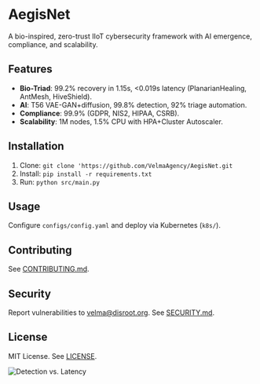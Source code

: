 # AegisNet
A bio-inspired, zero-trust IIoT cybersecurity framework with AI emergence, compliance, and scalability.

## Features
- **Bio-Triad**: 99.2% recovery in 1.15s, <0.019s latency (PlanarianHealing, AntMesh, HiveShield).
- **AI**: T56 VAE-GAN+diffusion, 99.8% detection, 92% triage automation.
- **Compliance**: 99.9% (GDPR, NIS2, HIPAA, CSRB).
- **Scalability**: 1M nodes, 1.5% CPU with HPA+Cluster Autoscaler.

## Installation
1. Clone: `git clone 'https://github.com/VelmaAgency/AegisNet.git`
2. Install: `pip install -r requirements.txt`
3. Run: `python src/main.py`

## Usage
Configure `configs/config.yaml` and deploy via Kubernetes (`k8s/`).

## Contributing
See [CONTRIBUTING.md](CONTRIBUTING.md).

## Security
Report vulnerabilities to velma@disroot.org. See [SECURITY.md](SECURITY.md).

## License
MIT License. See [LICENSE](LICENSE).

![Detection vs. Latency](images/detection_vs_latency.png)
